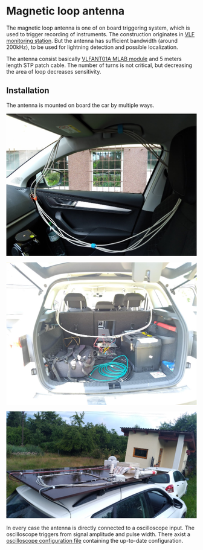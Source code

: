 # Magnetic loop antenna

The magnetic loop antenna is one of on board triggering system, which is used to trigger recording of instruments.
The construction originates in [VLF monitoring station](https://github.com/Ionozor/VLFMON01). But the antenna has sufficient bandwidth (around 200kHz), to be used for lightning detection and possible localization.  

The antenna consist basically [VLFANT01A MLAB module](https://github.com/mlab-modules/VLFANT01) and 5 meters length STP patch cable. The number of turns is not critical, but decreasing the area of loop decreases sensitivity.   

## Installation

The antenna is mounted on board the car by multiple ways.

![Car side door mount](doc/img/side_door_mount.png)

![Car back mount](doc/img/car_back_mount.png)

![Car roof mount](doc/img/car_roof_mount.jpg)

In every case the antenna is directly connected to a oscilloscope input. The oscilloscope triggers from signal amplitude and pulse width. There axist a [oscilloscope configuration file](https://github.com/ODZ-UJF-AV-CR/auto1/blob/main/osc/RigolSetup_slavia_utp.stp) containing the up-to-date configuration. 
